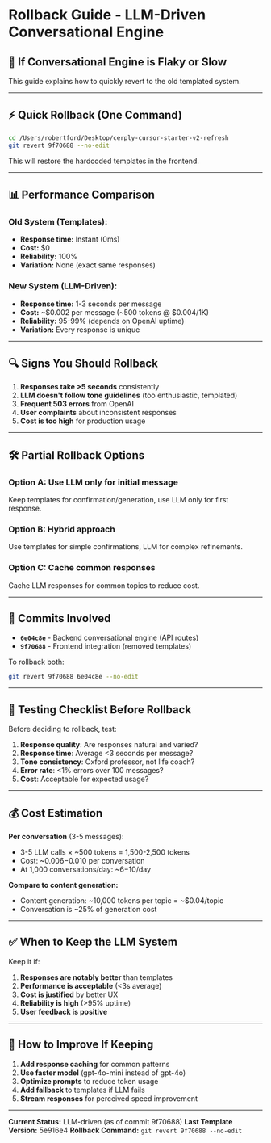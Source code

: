 # Rollback Guide - LLM-Driven Conversational Engine

## 🚨 **If Conversational Engine is Flaky or Slow**

This guide explains how to quickly revert to the old templated system.

---

## ⚡ **Quick Rollback (One Command)**

```bash
cd /Users/robertford/Desktop/cerply-cursor-starter-v2-refresh
git revert 9f70688 --no-edit
```

This will restore the hardcoded templates in the frontend.

---

## 📊 **Performance Comparison**

### Old System (Templates):
- **Response time:** Instant (0ms)
- **Cost:** $0
- **Reliability:** 100%
- **Variation:** None (exact same responses)

### New System (LLM-Driven):
- **Response time:** 1-3 seconds per message
- **Cost:** ~$0.002 per message (~500 tokens @ $0.004/1K)
- **Reliability:** 95-99% (depends on OpenAI uptime)
- **Variation:** Every response is unique

---

## 🔍 **Signs You Should Rollback**

1. **Responses take >5 seconds** consistently
2. **LLM doesn't follow tone guidelines** (too enthusiastic, templated)
3. **Frequent 503 errors** from OpenAI
4. **User complaints** about inconsistent responses
5. **Cost is too high** for production usage

---

## 🛠️ **Partial Rollback Options**

### Option A: Use LLM only for initial message
Keep templates for confirmation/generation, use LLM only for first response.

### Option B: Hybrid approach
Use templates for simple confirmations, LLM for complex refinements.

### Option C: Cache common responses
Cache LLM responses for common topics to reduce cost.

---

## 📝 **Commits Involved**

- **`6e04c8e`** - Backend conversational engine (API routes)
- **`9f70688`** - Frontend integration (removed templates)

To rollback both:
```bash
git revert 9f70688 6e04c8e --no-edit
```

---

## 🧪 **Testing Checklist Before Rollback**

Before deciding to rollback, test:

1. **Response quality**: Are responses natural and varied?
2. **Response time**: Average <3 seconds per message?
3. **Tone consistency**: Oxford professor, not life coach?
4. **Error rate**: <1% errors over 100 messages?
5. **Cost**: Acceptable for expected usage?

---

## 💰 **Cost Estimation**

**Per conversation** (3-5 messages):
- 3-5 LLM calls × ~500 tokens = 1,500-2,500 tokens
- Cost: ~$0.006-$0.010 per conversation
- At 1,000 conversations/day: ~$6-$10/day

**Compare to content generation:**
- Content generation: ~10,000 tokens per topic = ~$0.04/topic
- Conversation is ~25% of generation cost

---

## ✅ **When to Keep the LLM System**

Keep it if:
1. **Responses are notably better** than templates
2. **Performance is acceptable** (<3s average)
3. **Cost is justified** by better UX
4. **Reliability is high** (>95% uptime)
5. **User feedback is positive**

---

## 🔄 **How to Improve If Keeping**

1. **Add response caching** for common patterns
2. **Use faster model** (gpt-4o-mini instead of gpt-4o)
3. **Optimize prompts** to reduce token usage
4. **Add fallback** to templates if LLM fails
5. **Stream responses** for perceived speed improvement

---

**Current Status:** LLM-driven (as of commit 9f70688)
**Last Template Version:** 5e916e4
**Rollback Command:** `git revert 9f70688 --no-edit`

